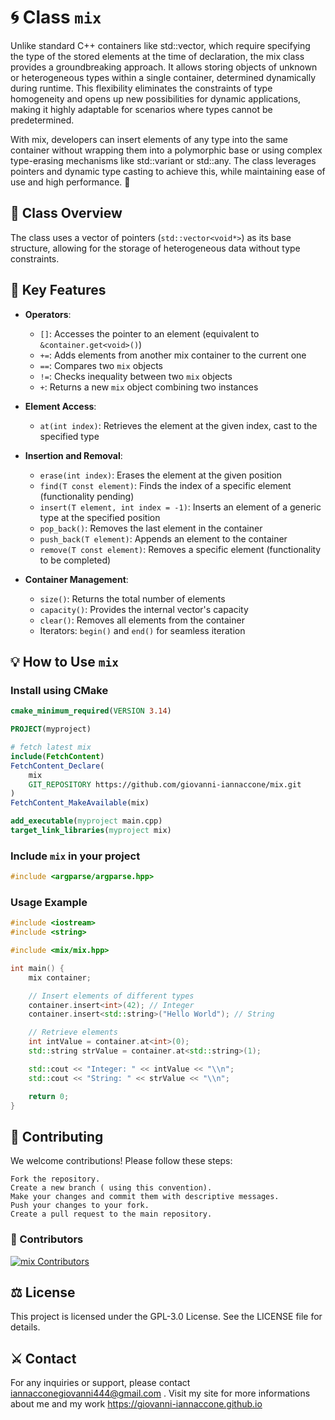 # 🌀 Class `mix`

Unlike standard C++ containers like std::vector, which require specifying the type of the stored elements at the time of declaration, the mix class provides a groundbreaking approach. It allows storing objects of unknown or heterogeneous types within a single container, determined dynamically during runtime. This flexibility eliminates the constraints of type homogeneity and opens up new possibilities for dynamic applications, making it highly adaptable for scenarios where types cannot be predetermined.

With mix, developers can insert elements of any type into the same container without wrapping them into a polymorphic base or using complex type-erasing mechanisms like std::variant or std::any. The class leverages pointers and dynamic type casting to achieve this, while maintaining ease of use and high performance. 🌟

## 🧪 Class Overview
The class uses a vector of pointers (`std::vector<void*>`) as its base structure, allowing for the storage of heterogeneous data without type constraints.

## 🚀 Key Features
- **Operators**:
  - `[]`: Accesses the pointer to an element (equivalent to `&container.get<void>()`)
  - `+=`: Adds elements from another mix container to the current one
  - `==`: Compares two `mix` objects
  - `!=`: Checks inequality between two `mix` objects
  - `+`:  Returns a new `mix` object combining two instances

- **Element Access**:
  - `at(int index)`: Retrieves the element at the given index, cast to the specified type

- **Insertion and Removal**:
  - `erase(int index)`: Erases the element at the given position
  - `find(T const element)`: Finds the index of a specific element (functionality pending)
  - `insert(T element, int index = -1)`: Inserts an element of a generic type at the specified position
  - `pop_back()`: Removes the last element in the container
  - `push_back(T element)`: Appends an element to the container
  - `remove(T const element)`: Removes a specific element (functionality to be completed)

- **Container Management**:
  - `size()`: Returns the total number of elements
  - `capacity()`: Provides the internal vector's capacity
  - `clear()`: Removes all elements from the container
  - Iterators: `begin()` and `end()` for seamless iteration

## 💡 How to Use `mix`

### Install using CMake
```cmake
cmake_minimum_required(VERSION 3.14)

PROJECT(myproject)

# fetch latest mix
include(FetchContent)
FetchContent_Declare(
    mix
    GIT_REPOSITORY https://github.com/giovanni-iannaccone/mix.git
)
FetchContent_MakeAvailable(mix)

add_executable(myproject main.cpp)
target_link_libraries(myproject mix)
```

### Include `mix` in your project
```cpp
#include <argparse/argparse.hpp>
```

### Usage Example
```cpp
#include <iostream>
#include <string>

#include <mix/mix.hpp>

int main() {
    mix container;

    // Insert elements of different types
    container.insert<int>(42); // Integer
    container.insert<std::string>("Hello World"); // String

    // Retrieve elements
    int intValue = container.at<int>(0);
    std::string strValue = container.at<std::string>(1);

    std::cout << "Integer: " << intValue << "\\n";
    std::cout << "String: " << strValue << "\\n";

    return 0;
}
```

## 🧩 Contributing

We welcome contributions! Please follow these steps:

    Fork the repository.
    Create a new branch ( using this convention).
    Make your changes and commit them with descriptive messages.
    Push your changes to your fork.
    Create a pull request to the main repository.

### 🍃 Contributors
<a href="https://github.com/giovanni-iannaccone/mix/graphs/contributors">
  <img src="https://contrib.rocks/image?repo=giovanni-iannaccone/mix"  alt="mix Contributors"/>
</a>

## ⚖ License
This project is licensed under the GPL-3.0 License. See the LICENSE file for details.

## ⚔ Contact
For any inquiries or support, please contact iannacconegiovanni444@gmail.com .
Visit my site for more informations about me and my work https://giovanni-iannaccone.github.io
